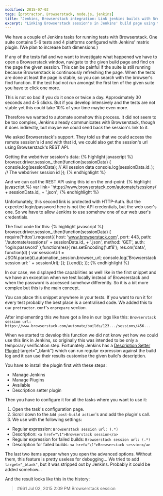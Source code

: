 ```yaml
---
modified: 2015-07-02
tags: [protractor, Browserstack, node.js, jenkins]
title: "Jenkins, Browserstack integration: Link jenkins builds with Browserstack sessions"
excerpt: "Linking Browserstack session's in Jenkins' build page using the Description setter plugin and a bit javascript"
---
```

We have a couple of Jenkins tasks for running tests with Browserstack.
One suite contains 5-6 tests and 4 platforms configured with Jenkins' matrix plugin.
(We plan to increase both dimensions.)

If any of the tests fail and we want to investigate what happened we have to open a Browserstack window, navigate to the
given build page and find on the page the given session.
This can be painful if the suite is still running because Browserstack is continuously refreshing the page.
When the tests are done at least the page is stable, so you can search with the browser's find function.
If the test had not run amongst the first ten of the given suite you have to click one more.

This is not so bad if you do it once or twice a day. Approximately 30 seconds and 4-5 clicks.
But if you develop intensively and the tests are not stable yet this could take 10% of your time maybe even more.

Therefore we wanted to automate somehow this process. It did not seem to be too complex,
Jenkins already communicates with Browserstack, though it does indirectly, but maybe we could send back the
session's link to it.

We asked Browserstack's support. They told us that we could access the remote session's id and
with that id, we could also get the session's url using Browserstack's REST API.

Getting the webdriver session's data:
{% highlight javascript %}
    browser.driver.session_.then(function(sessionData) {
        console.log(sessionData);       // All session data
        console.log(sessionData.id_);   // The webdriver session id
    });
{% endhighlight %}

And we can call the REST API using this id on the end-point:
{% highlight javascript %}
  var link= 'https://www.browserstack.com/automate/sessions/' + sessionData.id_ + '.json';
{% endhighlight %}

Unfortunately, this second link is protected with HTTP-Auth.
But the expected login/password here is not the API credentials, but the web user's one.
So we have to allow Jenkins to use somehow one of our web user's credentials.

The final code for this:
{% highlight javascript %}
browser.driver.session_.then(function(sessionData) {
  require('https').request({
    host: 'www.browserstack.com',
    port: 443,
    path: '/automate/sessions/' + sessionData.id_ + '.json',
    method: 'GET',
    auth: 'login:password'
  },function(res){
    res.setEncoding('utf8');
    res.on('data', function(d) {
      var sessionUrl = JSON.parse(d).automation_session.browser_url;
      console.log('Browserstack session url: ' + sessionUrl);
    });
  }).end();
});
{% endhighlight %}

In our case, we displayed the capabilities as well like in the first snippet and we have an exception when we test locally
instead of Browserstack and when the password is accessed somehow differently.
So it is a bit more complex but this is the main concept.

You can place this snippet anywhere in your tests. If you want to run it for every test probably the best place is a centralised code.
We added this to our `protractor.conf`'s `onprepare` section.

After implementing this we have got a line in our logs like this:
`Browserstack session url: https://www.browserstack.com/automate/builds/123.../sessions/456...`

When we started to develop this function we did not know yet how we could use this link in Jenkins, so originally this was intended to be only a temporary verification step.
Fortunately Jenkins has a [Description Setter Plugin](https://wiki.jenkins-ci.org/display/JENKINS/Description+Setter+Plugin){:target="_blank"}
which can run regular expression against the build log and it can use their results customise the given build's description.

You have to install the plugin first with these steps:

 * Manage Jenkins
 * Manage Plugins
 * Available
 * Description setter plugin

Then you have to configure it for all the tasks where you want to use it:

 1. Open the task's configuration page.
 2. Scroll down to the `Add post-build action`'s and add the plugin's call.
 3. We use with the following settings:
 *  Regular expression: `Browserstack session url: (.*)`
 *  Description: `<a href="\1">Browserstack session</a>`
 *  Regular expression for failed builds: `Browserstack session url: (.*)`
 *  Description for failed builds: `<a href="\1">Browserstack session</a>`

The last two items appear when you open the advanced options. Without them, this feature is pretty useless for debugging...
We tried to add `target="_blank"`, but it was stripped out by Jenkins. Probably it could be added somehow...

And the result looks like this in the history:

> #661 Jul 02, 2015 2:09 PM
> Browserstack session


